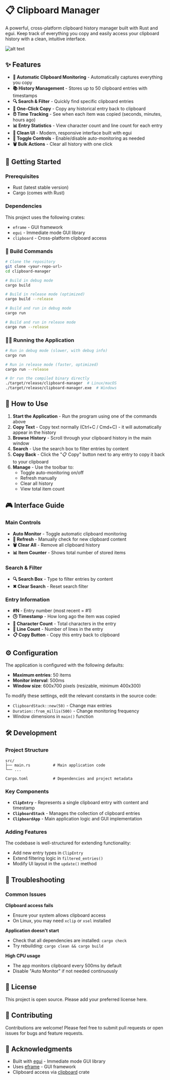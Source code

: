 # 📋 Clipboard Manager

A powerful, cross-platform clipboard history manager built with Rust and egui. Keep track of everything you copy and easily access your clipboard history with a clean, intuitive interface.

![alt text]()
## ✨ Features

- **🔄 Automatic Clipboard Monitoring** - Automatically captures everything you copy
- **📚 History Management** - Stores up to 50 clipboard entries with timestamps
- **🔍 Search & Filter** - Quickly find specific clipboard entries
- **🎯 One-Click Copy** - Copy any historical entry back to clipboard
- **⏰ Time Tracking** - See when each item was copied (seconds, minutes, hours ago)
- **📊 Entry Statistics** - View character count and line count for each entry
- **🎨 Clean UI** - Modern, responsive interface built with egui
- **🔧 Toggle Controls** - Enable/disable auto-monitoring as needed
- **🗑️ Bulk Actions** - Clear all history with one click

## 🚀 Getting Started

### Prerequisites

- Rust (latest stable version)
- Cargo (comes with Rust)

### Dependencies

This project uses the following crates:
- `eframe` - GUI framework
- `egui` - Immediate mode GUI library
- `clipboard` - Cross-platform clipboard access

### 🔨 Build Commands

```bash
# Clone the repository
git clone <your-repo-url>
cd clipboard-manager

# Build in debug mode
cargo build

# Build in release mode (optimized)
cargo build --release

# Build and run in debug mode
cargo run

# Build and run in release mode
cargo run --release
```

### 🏃‍♂️ Running the Application

```bash
# Run in debug mode (slower, with debug info)
cargo run

# Run in release mode (faster, optimized)
cargo run --release

# Or run the compiled binary directly
./target/release/clipboard-manager  # Linux/macOS
./target/release/clipboard-manager.exe  # Windows
```

## 📖 How to Use

1. **Start the Application** - Run the program using one of the commands above
2. **Copy Text** - Copy text normally (Ctrl+C / Cmd+C) - it will automatically appear in the history
3. **Browse History** - Scroll through your clipboard history in the main window
4. **Search** - Use the search box to filter entries by content
5. **Copy Back** - Click the "📋 Copy" button next to any entry to copy it back to your clipboard
6. **Manage** - Use the toolbar to:
   - Toggle auto-monitoring on/off
   - Refresh manually
   - Clear all history
   - View total item count

## 🎮 Interface Guide

### Main Controls
- **Auto Monitor** - Toggle automatic clipboard monitoring
- **🔄 Refresh** - Manually check for new clipboard content
- **🗑️ Clear All** - Remove all clipboard history
- **📊 Item Counter** - Shows total number of stored items

### Search & Filter
- **🔍 Search Box** - Type to filter entries by content
- **✖ Clear Search** - Reset search filter

### Entry Information
- **#N** - Entry number (most recent = #1)
- **🕒 Timestamp** - How long ago the item was copied
- **📏 Character Count** - Total characters in the entry
- **📄 Line Count** - Number of lines in the entry
- **📋 Copy Button** - Copy this entry back to clipboard

## ⚙️ Configuration

The application is configured with the following defaults:
- **Maximum entries**: 50 items
- **Monitor interval**: 500ms
- **Window size**: 600x700 pixels (resizable, minimum 400x300)

To modify these settings, edit the relevant constants in the source code:
- `ClipboardStack::new(50)` - Change max entries
- `Duration::from_millis(500)` - Change monitoring frequency
- Window dimensions in `main()` function

## 🛠️ Development

### Project Structure
```
src/
├── main.rs          # Main application code
└── ...

Cargo.toml           # Dependencies and project metadata
```

### Key Components
- **`ClipEntry`** - Represents a single clipboard entry with content and timestamp
- **`ClipboardStack`** - Manages the collection of clipboard entries
- **`ClipboardApp`** - Main application logic and GUI implementation

### Adding Features
The codebase is well-structured for extending functionality:
- Add new entry types in `ClipEntry`
- Extend filtering logic in `filtered_entries()`
- Modify UI layout in the `update()` method

## 🐛 Troubleshooting

### Common Issues

**Clipboard access fails**
- Ensure your system allows clipboard access
- On Linux, you may need `xclip` or `xsel` installed

**Application doesn't start**
- Check that all dependencies are installed: `cargo check`
- Try rebuilding: `cargo clean && cargo build`

**High CPU usage**
- The app monitors clipboard every 500ms by default
- Disable "Auto Monitor" if not needed continuously

## 📝 License

This project is open source. Please add your preferred license here.

## 🤝 Contributing

Contributions are welcome! Please feel free to submit pull requests or open issues for bugs and feature requests.

## 🙏 Acknowledgments

- Built with [egui](https://github.com/emilk/egui) - Immediate mode GUI library
- Uses [eframe](https://github.com/emilk/egui/tree/master/crates/eframe) - GUI framework
- Clipboard access via [clipboard](https://github.com/aweinstock314/rust-clipboard) crate
